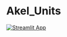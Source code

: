 # Akel_Units

[![Streamlit App](https://static.streamlit.io/badges/streamlit_badge_black_white.svg)](https://share.streamlit.io/denvernoell/akel_units/main/akel_units.py)
